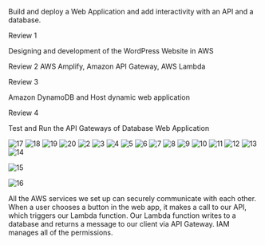 
Build and deploy a Web Application and add interactivity with an API and a database.

Review 1

Designing and development of the WordPress Website in AWS

Review 2
AWS Amplify, Amazon API Gateway, AWS Lambda

Review 3

Amazon DynamoDB and Host dynamic web application

Review 4

Test and Run the API Gateways of Database Web Application

![17](https://user-images.githubusercontent.com/87887948/231457203-ab1574b7-7c15-4d01-90e3-1730c43d463f.jpg)
![18](https://user-images.githubusercontent.com/87887948/231457207-85a2250d-f269-46f6-aa4f-f8e930f5e71f.jpg)
![19](https://user-images.githubusercontent.com/87887948/231457263-f59e9078-1ed8-47c7-a95d-120d4839b42b.jpg)
![20](https://user-images.githubusercontent.com/87887948/231457269-9904bc4c-b8af-40e0-b07c-550d3c11666b.jpg)
![2](https://user-images.githubusercontent.com/87887948/231457417-7f9fb5db-5f54-4d6a-8413-d4df017331f2.jpg)
![3](https://user-images.githubusercontent.com/87887948/231457433-09691366-ed2a-415f-92aa-7e14a8f5e05a.jpg)
![4](https://user-images.githubusercontent.com/87887948/231457439-878e23f5-8a9b-4153-991b-1fcdc79b6569.jpg)
![5](https://user-images.githubusercontent.com/87887948/231457518-2f1c4452-fce6-4385-814b-30e6f64caabd.jpg)
![6](https://user-images.githubusercontent.com/87887948/231457580-8c95af24-9816-4f07-bb50-459f25092e2c.jpg)
![7](https://user-images.githubusercontent.com/87887948/231457587-441de11c-6146-4448-88df-bba9cf088365.jpg)
![8](https://user-images.githubusercontent.com/87887948/231457636-bbccb049-d734-42c1-8984-b9b272dad59c.jpg)
![9](https://user-images.githubusercontent.com/87887948/231457643-d130d477-fc5d-4ecc-8de3-d35438e39dd4.jpg)
![10](https://user-images.githubusercontent.com/87887948/231457650-467759c0-378b-45dd-919e-e34ead044d7a.jpg)
![11](https://user-images.githubusercontent.com/87887948/231457698-ea3f468e-72ed-4d49-857f-c7dbfa55902b.jpg)
![12](https://user-images.githubusercontent.com/87887948/231457707-5bc70ba4-ab5a-467f-bcbd-bb03b13ab82b.jpg)
![13](https://user-images.githubusercontent.com/87887948/231457714-fd2c13e4-e3b0-4676-82bb-292475289b72.jpg)
![14](https://user-images.githubusercontent.com/87887948/231457719-4bf3dae1-48aa-4e9b-9488-cf3a6c40e229.jpg)


![15](https://user-images.githubusercontent.com/87887948/231456760-714fd493-5362-45b6-acd0-31c5728c3b27.jpg)

![16](https://user-images.githubusercontent.com/87887948/231458071-8838e962-8ae9-4648-b09d-a1995127ce5b.jpg)


All the AWS services we set up can securely communicate with each other. When a user chooses a button in the web app, it makes a call to our API, which triggers our Lambda function.
Our Lambda function writes to a database and returns a message to our client via API Gateway. IAM manages all of the permissions.
